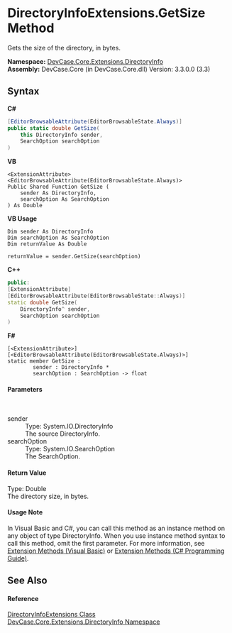 # DirectoryInfoExtensions.GetSize Method 
 

Gets the size of the directory, in bytes.

**Namespace:**&nbsp;<a href="N_DevCase_Core_Extensions_DirectoryInfo">DevCase.Core.Extensions.DirectoryInfo</a><br />**Assembly:**&nbsp;DevCase.Core (in DevCase.Core.dll) Version: 3.3.0.0 (3.3)

## Syntax

**C#**<br />
``` C#
[EditorBrowsableAttribute(EditorBrowsableState.Always)]
public static double GetSize(
	this DirectoryInfo sender,
	SearchOption searchOption
)
```

**VB**<br />
``` VB
<ExtensionAttribute>
<EditorBrowsableAttribute(EditorBrowsableState.Always)>
Public Shared Function GetSize ( 
	sender As DirectoryInfo,
	searchOption As SearchOption
) As Double
```

**VB Usage**<br />
``` VB Usage
Dim sender As DirectoryInfo
Dim searchOption As SearchOption
Dim returnValue As Double

returnValue = sender.GetSize(searchOption)
```

**C++**<br />
``` C++
public:
[ExtensionAttribute]
[EditorBrowsableAttribute(EditorBrowsableState::Always)]
static double GetSize(
	DirectoryInfo^ sender, 
	SearchOption searchOption
)
```

**F#**<br />
``` F#
[<ExtensionAttribute>]
[<EditorBrowsableAttribute(EditorBrowsableState.Always)>]
static member GetSize : 
        sender : DirectoryInfo * 
        searchOption : SearchOption -> float 

```


#### Parameters
&nbsp;<dl><dt>sender</dt><dd>Type: System.IO.DirectoryInfo<br />The source DirectoryInfo.</dd><dt>searchOption</dt><dd>Type: System.IO.SearchOption<br />The SearchOption.</dd></dl>

#### Return Value
Type: Double<br />The directory size, in bytes.

#### Usage Note
In Visual Basic and C#, you can call this method as an instance method on any object of type DirectoryInfo. When you use instance method syntax to call this method, omit the first parameter. For more information, see <a href="https://docs.microsoft.com/dotnet/visual-basic/programming-guide/language-features/procedures/extension-methods">Extension Methods (Visual Basic)</a> or <a href="https://docs.microsoft.com/dotnet/csharp/programming-guide/classes-and-structs/extension-methods">Extension Methods (C# Programming Guide)</a>.

## See Also


#### Reference
<a href="T_DevCase_Core_Extensions_DirectoryInfo_DirectoryInfoExtensions">DirectoryInfoExtensions Class</a><br /><a href="N_DevCase_Core_Extensions_DirectoryInfo">DevCase.Core.Extensions.DirectoryInfo Namespace</a><br />